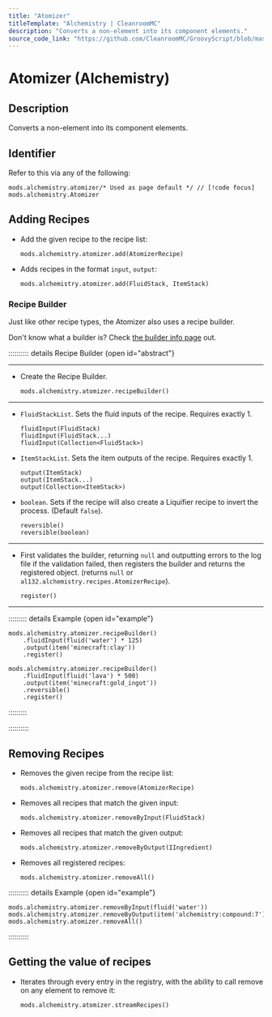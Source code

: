 ```yaml
---
title: "Atomizer"
titleTemplate: "Alchemistry | CleanroomMC"
description: "Converts a non-element into its component elements."
source_code_link: "https://github.com/CleanroomMC/GroovyScript/blob/master/src/main/java/com/cleanroommc/groovyscript/compat/mods/alchemistry/Atomizer.java"
---
```


# Atomizer (Alchemistry)

## Description

Converts a non-element into its component elements.

## Identifier

Refer to this via any of the following:

```groovy:no-line-numbers {1}
mods.alchemistry.atomizer/* Used as page default */ // [!code focus]
mods.alchemistry.Atomizer
```


## Adding Recipes

- Add the given recipe to the recipe list:

    ```groovy:no-line-numbers
    mods.alchemistry.atomizer.add(AtomizerRecipe)
    ```

- Adds recipes in the format `input`, `output`:

    ```groovy:no-line-numbers
    mods.alchemistry.atomizer.add(FluidStack, ItemStack)
    ```


### Recipe Builder

Just like other recipe types, the Atomizer also uses a recipe builder.

Don't know what a builder is? Check [the builder info page](../../getting_started/builder.md) out.

:::::::::: details Recipe Builder {open id="abstract"}

---

- Create the Recipe Builder.

    ```groovy:no-line-numbers
    mods.alchemistry.atomizer.recipeBuilder()
    ```

---

- `FluidStackList`. Sets the fluid inputs of the recipe. Requires exactly 1.

    ```groovy:no-line-numbers
    fluidInput(FluidStack)
    fluidInput(FluidStack...)
    fluidInput(Collection<FluidStack>)
    ```

- `ItemStackList`. Sets the item outputs of the recipe. Requires exactly 1.

    ```groovy:no-line-numbers
    output(ItemStack)
    output(ItemStack...)
    output(Collection<ItemStack>)
    ```

- `boolean`. Sets if the recipe will also create a Liquifier recipe to invert the process. (Default `false`).

    ```groovy:no-line-numbers
    reversible()
    reversible(boolean)
    ```

---

- First validates the builder, returning `null` and outputting errors to the log file if the validation failed, then registers the builder and returns the registered object. (returns `null` or `al132.alchemistry.recipes.AtomizerRecipe`).

    ```groovy:no-line-numbers
    register()
    ```

---

::::::::: details Example {open id="example"}
```groovy:no-line-numbers
mods.alchemistry.atomizer.recipeBuilder()
    .fluidInput(fluid('water') * 125)
    .output(item('minecraft:clay'))
    .register()

mods.alchemistry.atomizer.recipeBuilder()
    .fluidInput(fluid('lava') * 500)
    .output(item('minecraft:gold_ingot'))
    .reversible()
    .register()
```

:::::::::

::::::::::

## Removing Recipes

- Removes the given recipe from the recipe list:

    ```groovy:no-line-numbers
    mods.alchemistry.atomizer.remove(AtomizerRecipe)
    ```

- Removes all recipes that match the given input:

    ```groovy:no-line-numbers
    mods.alchemistry.atomizer.removeByInput(FluidStack)
    ```

- Removes all recipes that match the given output:

    ```groovy:no-line-numbers
    mods.alchemistry.atomizer.removeByOutput(IIngredient)
    ```

- Removes all registered recipes:

    ```groovy:no-line-numbers
    mods.alchemistry.atomizer.removeAll()
    ```

:::::::::: details Example {open id="example"}
```groovy:no-line-numbers
mods.alchemistry.atomizer.removeByInput(fluid('water'))
mods.alchemistry.atomizer.removeByOutput(item('alchemistry:compound:7'))
mods.alchemistry.atomizer.removeAll()
```

::::::::::

## Getting the value of recipes

- Iterates through every entry in the registry, with the ability to call remove on any element to remove it:

    ```groovy:no-line-numbers
    mods.alchemistry.atomizer.streamRecipes()
    ```
